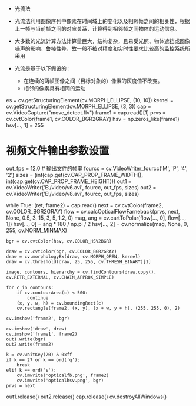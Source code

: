 * 光流法

* 光流法利用图像序列中像素在时间域上的变化以及相邻帧之间的相关性，根据上一帧与当前帧之间的对应关系，计算得到相邻帧之间物体的运动信息。 
* 大多数的光流计算方法计算量巨大，结构复杂，且易受光照、物体遮挡或图像噪声的影响，鲁棒性差，故一般不被对精度和实时性要求比较高的监控系统所采用




* 光流是基于以下假设的： 
    * 在连续的两帧图像之间（目标对象的）像素的灰度值不改变。 
    * 相邻的像素具有相同的运动




es = cv.getStructuringElement(cv.MORPH_ELLIPSE, (10, 10))
kernel = cv.getStructuringElement(cv.MORPH_ELLIPSE, (3, 3))
cap = cv.VideoCapture("move_detect.flv")
frame1 = cap.read()[1]
prvs = cv.cvtColor(frame1, cv.COLOR_BGR2GRAY)
hsv = np.zeros_like(frame1)
hsv[..., 1] = 255

# 视频文件输出参数设置
out_fps = 12.0  # 输出文件的帧率
fourcc = cv.VideoWriter_fourcc('M', 'P', '4', '2')
sizes = (int(cap.get(cv.CAP_PROP_FRAME_WIDTH)), int(cap.get(cv.CAP_PROP_FRAME_HEIGHT)))
out1 = cv.VideoWriter('E:/video/v6.avi', fourcc, out_fps, sizes)
out2 = cv.VideoWriter('E:/video/v8.avi', fourcc, out_fps, sizes)

while True:
    (ret, frame2) = cap.read()
    next = cv.cvtColor(frame2, cv.COLOR_BGR2GRAY)
    flow = cv.calcOpticalFlowFarneback(prvs, next, None, 0.5, 3, 15, 3, 5, 1.2, 0)
    mag, ang = cv.cartToPolar(flow[..., 0], flow[..., 1])
    hsv[..., 0] = ang * 180 / np.pi / 2
    hsv[..., 2] = cv.normalize(mag, None, 0, 255, cv.NORM_MINMAX)

    bgr = cv.cvtColor(hsv, cv.COLOR_HSV2BGR)

    draw = cv.cvtColor(bgr, cv.COLOR_BGR2GRAY)
    draw = cv.morphologyEx(draw, cv.MORPH_OPEN, kernel)
    draw = cv.threshold(draw, 25, 255, cv.THRESH_BINARY)[1]

    image, contours, hierarchy = cv.findContours(draw.copy(), cv.RETR_EXTERNAL, cv.CHAIN_APPROX_SIMPLE)

    for c in contours:
        if cv.contourArea(c) < 500:
            continue
        (x, y, w, h) = cv.boundingRect(c)
        cv.rectangle(frame2, (x, y), (x + w, y + h), (255, 255, 0), 2)

    cv.imshow('frame2', bgr)

    cv.imshow('draw', draw)
    cv.imshow('frame1', frame2)
    out1.write(bgr)
    out2.write(frame2)

    k = cv.waitKey(20) & 0xff
    if k == 27 or k == ord('q'):
        break
    elif k == ord('s'):
        cv.imwrite('opticalfb.png', frame2)
        cv.imwrite('opticalhsv.png', bgr)
    prvs = next

out1.release()
out2.release()
cap.release()
cv.destroyAllWindows()